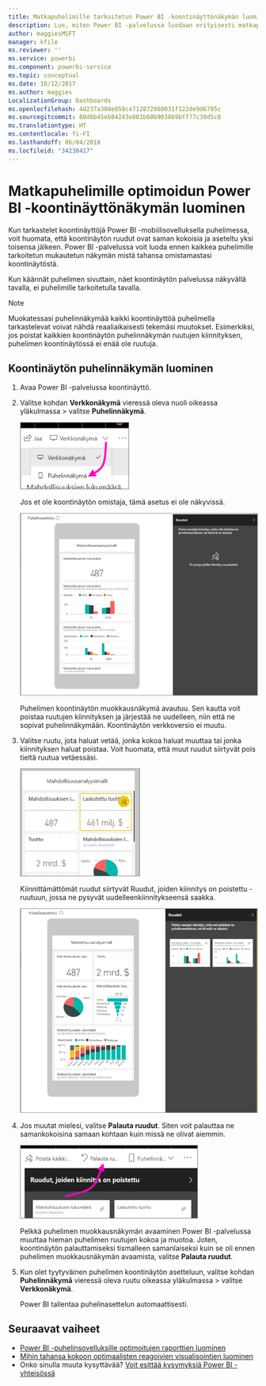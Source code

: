 ```yaml
---
title: Matkapuhelimille tarkoitetun Power BI -koontinäyttönäkymän luominen
description: Lue, miten Power BI -palvelussa luodaan erityisesti matkapuhelimille tarkoitettu mukautettu koontinäyttö.
author: maggiesMSFT
manager: kfile
ms.reviewer: ''
ms.service: powerbi
ms.component: powerbi-service
ms.topic: conceptual
ms.date: 10/12/2017
ms.author: maggies
LocalizationGroup: Dashboards
ms.openlocfilehash: 4d237a308e059ce712872860031f122de9d6795c
ms.sourcegitcommit: 80d6b45eb84243e801b60b9038b9bff77c30d5c8
ms.translationtype: HT
ms.contentlocale: fi-FI
ms.lasthandoff: 06/04/2018
ms.locfileid: "34238417"
---
```

# <a name="create-a-view-of-a-power-bi-dashboard-optimized-for-mobile-phones"></a>Matkapuhelimille optimoidun Power BI -koontinäyttönäkymän luominen
Kun tarkastelet koontinäyttöjä Power BI -mobiilisovelluksella puhelimessa, voit huomata, että koontinäytön ruudut ovat saman kokoisia ja aseteltu yksi toisensa jälkeen. Power BI -palvelussa voit luoda ennen kaikkea puhelimille tarkoitetun mukautetun näkymän mistä tahansa omistamastasi koontinäytöstä.

Kun käännät puhelimen sivuttain, näet koontinäytön palvelussa näkyvällä tavalla, ei puhelimille tarkoitetulla tavalla.

> [!NOTE]
> Muokatessasi puhelinnäkymää kaikki koontinäyttöä puhelimella tarkastelevat voivat nähdä reaaliaikaisesti tekemäsi muutokset. Esimerkiksi, jos poistat kaikkien koontinäytön puhelinnäkymän ruutujen kiinnityksen, puhelimen koontinäytössä ei enää ole ruutuja. 
> 
> 

## <a name="create-a-phone-view-of-a-dashboard"></a>Koontinäytön puhelinnäkymän luominen
1. Avaa Power BI -palvelussa koontinäyttö.
2. Valitse kohdan **Verkkonäkymä** vieressä oleva nuoli oikeassa yläkulmassa > valitse **Puhelinnäkymä**.

    ![](media/service-create-dashboard-mobile-phone-view/power-bi-service-phone-view-dashboard.png)

    Jos et ole koontinäytön omistaja, tämä asetus ei ole näkyvissä.

    ![](media/service-create-dashboard-mobile-phone-view/power-bi-mobile-edit-phone-view-canvas.png)

    Puhelimen koontinäytön muokkausnäkymä avautuu. Sen kautta voit poistaa ruutujen kiinnityksen ja järjestää ne uudelleen, niin että ne sopivat puhelinnäkymään. Koontinäytön verkkoversio ei muutu.


1. Valitse ruutu, jota haluat vetää, jonka kokoa haluat muuttaa tai jonka kiinnityksen haluat poistaa. Voit huomata, että muut ruudut siirtyvät pois tieltä ruutua vetäessäsi.
   
    ![](media/service-create-dashboard-mobile-phone-view/power-bi-unpin-tile-phone-dashboard.png)
   
    Kiinnittämättömät ruudut siirtyvät Ruudut, joiden kiinnitys on poistettu -ruutuun, jossa ne pysyvät uudelleenkiinnitykseensä saakka.
   
    ![](media/service-create-dashboard-mobile-phone-view/power-bi-mobile-edit-phone-view-post-edit.png)
2. Jos muutat mielesi, valitse **Palauta ruudut**. Siten voit palauttaa ne samankokoisina samaan kohtaan kuin  missä ne olivat aiemmin.
   
    ![](media/service-create-dashboard-mobile-phone-view/power-bi-service-phone-view-reset-tiles.png)
   
    Pelkkä puhelimen muokkausnäkymän avaaminen Power BI -palvelussa muuttaa hieman puhelimen ruutujen kokoa ja muotoa. Joten, koontinäytön palauttamiseksi tismalleen samanlaiseksi kuin se oli ennen puhelimen muokkausnäkymän avaamista, valitse **Palauta ruudut**.
3. Kun olet tyytyväinen puhelimen koontinäytön asetteluun, valitse kohdan **Puhelinnäkymä** vieressä oleva ruutu oikeassa yläkulmassa > valitse **Verkkonäkymä**.
   
    Power BI tallentaa puhelinasettelun automaattisesti.

## <a name="next-steps"></a>Seuraavat vaiheet
* [Power BI -puhelinsovelluksille optimoitujen raporttien luominen](desktop-create-phone-report.md)
* [Mihin tahansa kokoon optimaalisten reagoivien visualisointien luominen](desktop-create-responsive-visuals.md)
* Onko sinulla muuta kysyttävää? [Voit esittää kysymyksiä Power BI -yhteisössä](http://community.powerbi.com/)

